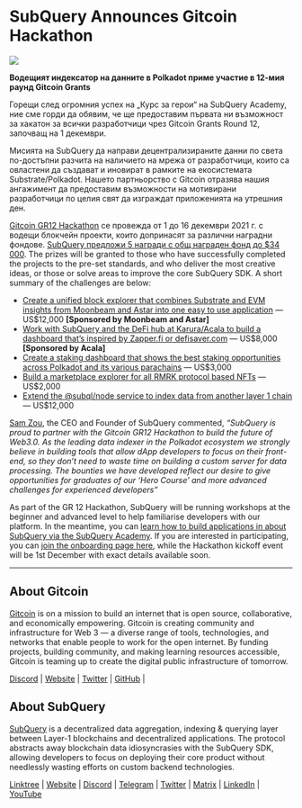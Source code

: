 # SubQuery Announces Gitcoin Hackathon

![](https://miro.medium.com/max/1400/1*deQMrJlp2aJ5YVAGoFhO-Q.png)

**Водещият индексатор на данните в Polkadot приме участие в 12-мия раунд Gitcoin Grants**

Горещи след огромния успех на „Курс за герои“ на SubQuery Academy, ние сме горди да обявим, че ще предоставим първата ни възможност за хакатон за всички разработчици чрез Gitcoin Grants Round 12, започващ на 1 декември.

Мисията на SubQuery да направи децентрализираните данни по света по-достъпни разчита на наличието на мрежа от разработчици, които са овластени да създават и иновират в рамките на екосистемата Substrate/Polkadot. Нашето партньорство с Gitcoin отразява нашия ангажимент да предоставим възможности на мотивирани разработчици по целия свят да изграждат приложенията на утрешния ден.

[Gitcoin GR12 Hackathon](https://gitcoin.co/hackathon/gr12/onboard) се провежда от 1 до 16 декември 2021 г. с водещи блокчейн проекти, които допринасят за различни наградни фондове.  [SubQuery предложи 5 награди с общ награден фонд до $34 000](https://gitcoin.co/hackathon/gr12/?org=subquery). The prizes will be granted to those who have successfully completed the projects to the pre-set standards, and who deliver the most creative ideas, or those or solve areas to improve the core SubQuery SDK. A short summary of the challenges are below:

-   [Create a unified block explorer that combines Substrate and EVM insights from Moonbeam and Astar into one easy to use application](https://gitcoin.co/issue/subquery/grants/1)  — US$12,000  **[Sponsored by Moonbeam and Astar]**
-   [Work with SubQuery and the DeFi hub at Karura/Acala to build a dashboard that’s inspired by Zapper.fi or defisaver.com](https://gitcoin.co/issue/subquery/grants/2)  — US$8,000 **[Sponsored by Acala]**
-   [Create a staking dashboard that shows the best staking opportunities across Polkadot and its various parachains](https://gitcoin.co/issue/subquery/grants/3)  — US$3,000
-   [Build a marketplace explorer for all RMRK protocol based NFTs](https://gitcoin.co/issue/subquery/grants/4)  — US$2,000
-   [Extend the @subql/node service to index data from another layer 1 chain](https://gitcoin.co/issue/subquery/grants/5)  — US$12,000

[Sam Zou](https://twitter.com/zoujialiu), the CEO and Founder of SubQuery commented,  _“SubQuery is proud to partner with the Gitcoin GR12 Hackathon to build the future of Web3.0. As the leading data indexer in the Polkadot ecosystem we strongly believe in building tools that allow dApp developers to focus on their front-end, so they don’t need to waste time on building a custom server for data processing. The bounties we have developed reflect our desire to give opportunities for graduates of our ‘Hero Course’ and more advanced challenges for experienced developers”_

As part of the GR 12 Hackathon, SubQuery will be running workshops at the beginner and advanced level to help familiarise developers with our platform. In the meantime, you can  [learn how to build applications in about SubQuery via the SubQuery Academy](https://subquery.coassemble.com/unlock/dOKZW6O#/). If you are interested in participating, you can [join the onboarding page here](https://gitcoin.co/hackathon/gr12/onboard), while the Hackathon kickoff event will be 1st December with exact details available soon.

---

## About Gitcoin

[Gitcoin](http://www.gitcoin.co/)  is on a mission to build an internet that is open source, collaborative, and economically empowering. Gitcoin is creating community and infrastructure for Web 3 — a diverse range of tools, technologies, and networks that enable people to work for the open internet. By funding projects, building community, and making learning resources accessible, Gitcoin is teaming up to create the digital public infrastructure of tomorrow.

[Discord](https://discord.gg/6PZUM3cFpz)  | [Website](http://www.gitcoin.co/)  |  [Twitter](https://twitter.com/gitcoin)  |  [GitHub](https://github.com/gitcoinco/)  |

## About SubQuery

[SubQuery](https://subquery.network/)  is a decentralized data aggregation, indexing & querying layer between Layer-1 blockchains and decentralized applications. The protocol abstracts away blockchain data idiosyncrasies with the SubQuery SDK, allowing developers to focus on deploying their core product without needlessly wasting efforts on custom backend technologies.

​​[Linktree](https://linktr.ee/subquerynetwork)  |  [Website](https://subquery.network/)  |  [Discord](https://discord.com/invite/78zg8aBSMG)  |  [Telegram](https://t.me/subquerynetwork)  |  [Twitter](https://twitter.com/subquerynetwork)  |  [Matrix](https://matrix.to/#/#subquery:matrix.org)  |  [LinkedIn](https://www.linkedin.com/company/subquery)  |  [YouTube](https://www.youtube.com/channel/UCi1a6NUUjegcLHDFLr7CqLw)
